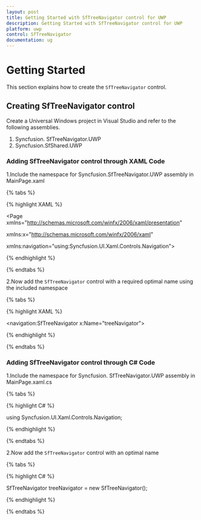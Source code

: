 ```yaml
---
layout: post
title: Getting Started with SfTreeNavigator control for UWP
description: Getting Started with SfTreeNavigator control for UWP
platform: uwp
control: SfTreeNavigator
documentation: ug
---
```


# Getting Started

This section explains how to create the `SfTreeNavigator` control.

## Creating SfTreeNavigator control

Create a Universal Windows project in Visual Studio and refer to the following assemblies.

1. Syncfusion. SfTreeNavigator.UWP
2. Syncfusion.SfShared.UWP

### Adding SfTreeNavigator control through XAML Code

1.Include the namespace for Syncfusion.SfTreeNavigator.UWP assembly in MainPage.xaml

{% tabs %}

{% highlight XAML %}

<Page xmlns="http://schemas.microsoft.com/winfx/2006/xaml/presentation"

xmlns:x="http://schemas.microsoft.com/winfx/2006/xaml"

xmlns:navigation="using:Syncfusion.UI.Xaml.Controls.Navigation">

{% endhighlight %}

{% endtabs %}

2.Now add the `SfTreeNavigator` control with a required optimal name using the included namespace

{% tabs %}

{% highlight XAML %}

<navigation:SfTreeNavigator x:Name="treeNavigator">

{% endhighlight %}

{% endtabs %}

### Adding SfTreeNavigator control through C# Code

1.Include the namespace for Syncfusion. SfTreeNavigator.UWP assembly in MainPage.xaml.cs

{% tabs %}

{% highlight C# %}

using Syncfusion.UI.Xaml.Controls.Navigation;

{% endhighlight %}

{% endtabs %}

2.Now add the `SfTreeNavigator` control with an optimal name 

{% tabs %}

{% highlight C# %}

SfTreeNavigator treeNavigator = new SfTreeNavigator();

{% endhighlight %}

{% endtabs %}

